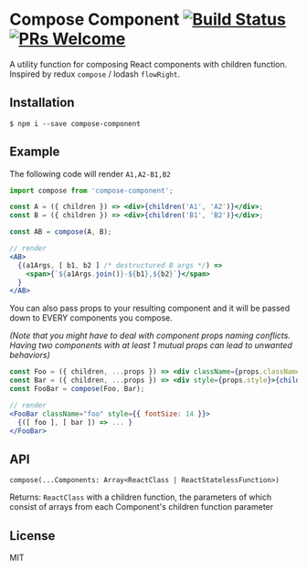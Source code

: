 # Compose Component [![Build Status](https://travis-ci.org/raibima/compose-component.svg?branch=master)](https://travis-ci.org/raibima/compose-component) [![PRs Welcome](https://img.shields.io/badge/PRs-welcome-brightgreen.svg?style=flat-square)](http://makeapullrequest.com)

A utility function for composing React components with children function. Inspired by redux `compose` / lodash `flowRight`.

## Installation
    $ npm i --save compose-component

## Example
The following code will render `A1,A2-B1,B2`
```jsx
import compose from 'compose-component';

const A = ({ children }) => <div>{children('A1', 'A2')}</div>;
const B = ({ children }) => <div>{children('B1', 'B2')}</div>;

const AB = compose(A, B);

// render
<AB>
  {(a1Args, [ b1, b2 ] /* destructured B args */) =>
    <span>{`${a1Args.join()}-${b1},${b2}`}</span>
  }
</AB>
```

You can also pass props to your resulting component and it will be passed down to EVERY components you compose.

_(Note that you might have to deal with component props naming conflicts. Having two components with at least 1 mutual props can lead to unwanted behaviors)_

```jsx
const Foo = ({ children, ...props }) => <div className={props.className}>{children('foo')}</div>
const Bar = ({ children, ...props }) => <div style={props.style}>{children('bar')}</div>
const FooBar = compose(Foo, Bar);

// render
<FooBar className="foo" style={{ fontSize: 14 }}>
  {([ foo ], [ bar ]) => ... }
</FooBar>
```

## API
    compose(...Components: Array<ReactClass | ReactStatelessFunction>)
Returns: `ReactClass` with a children function, the parameters of which consist of arrays from each Component's children function parameter

## License
MIT
